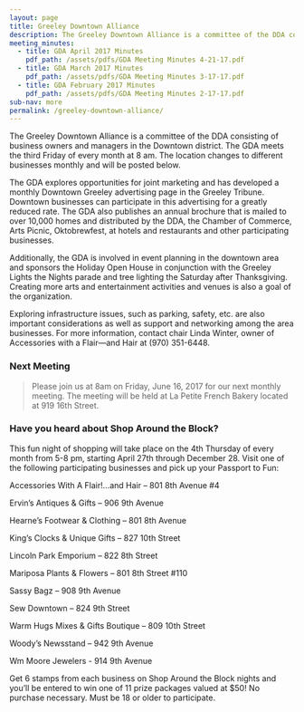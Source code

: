 ```yaml
---
layout: page
title: Greeley Downtown Alliance
description: The Greeley Downtown Alliance is a committee of the DDA consisting of business owners and managers in the Downtown district.
meeting_minutes:
  - title: GDA April 2017 Minutes
    pdf_path: /assets/pdfs/GDA Meeting Minutes 4-21-17.pdf
  - title: GDA March 2017 Minutes
    pdf_path: /assets/pdfs/GDA Meeting Minutes 3-17-17.pdf
  - title: GDA February 2017 Minutes
    pdf_path: /assets/pdfs/GDA Meeting Minutes 2-17-17.pdf
sub-nav: more
permalink: /greeley-downtown-alliance/
---
```



The Greeley Downtown Alliance is a committee of the DDA consisting of business owners and managers in the Downtown district. The GDA meets the third Friday of every month at 8 am. The location changes to different businesses monthly and will be posted below.

The GDA explores opportunities for joint marketing and has developed a monthly Downtown Greeley advertising page in the Greeley Tribune. Downtown businesses can participate in this advertising for a greatly reduced rate. The GDA also publishes an annual brochure that is mailed to over 10,000 homes and distributed by the DDA, the Chamber of Commerce, Arts Picnic, Oktobrewfest, at hotels and restaurants and other participating businesses.

Additionally, the GDA is involved in event planning in the downtown area and sponsors the Holiday Open House in conjunction with the Greeley Lights the Nights parade and tree lighting the Saturday after Thanksgiving. Creating more arts and entertainment activities and venues is also a goal of the organization.

Exploring infrastructure issues, such as parking, safety, etc. are also important considerations as well as support and networking among the area businesses. For more information, contact chair Linda Winter, owner of Accessories with a Flair—and Hair at (970) 351-6448.

### Next Meeting

> Please join us at 8am on Friday, June 16, 2017 for our next monthly meeting. The meeting will be held at La Petite French Bakery located at 919 16th Street.

### Have you heard about Shop Around the Block?

This fun night of shopping will take place on the 4th Thursday of every month from 5-8 pm, starting April 27th through December 28. Visit one of the following participating businesses and pick up your Passport to Fun:

Accessories With A Flair!…and Hair – 801 8th Avenue #4

Ervin’s Antiques & Gifts – 906 9th Avenue

Hearne’s Footwear & Clothing – 801 8th Avenue

King’s Clocks & Unique Gifts – 827 10th Street

Lincoln Park Emporium – 822 8th Street

Mariposa Plants & Flowers – 801 8th Street #110

Sassy Bagz – 908 9th Avenue

Sew Downtown – 824 9th Street

Warm Hugs Mixes & Gifts Boutique – 809 10th Street

Woody’s Newsstand – 942 9th Avenue

Wm Moore Jewelers - 914 9th Avenue

Get 6 stamps from each business on Shop Around the Block nights and you’ll be entered to win one of 11 prize packages valued at $50! No purchase necessary. Must be 18 or older to participate.